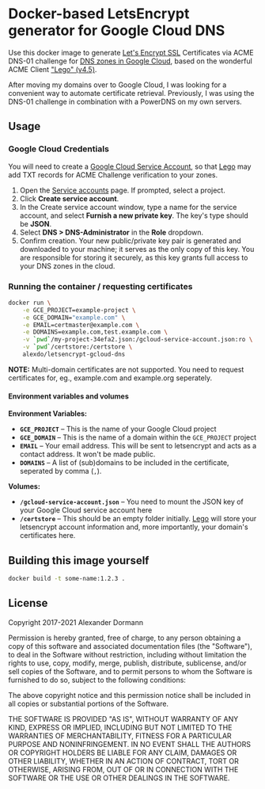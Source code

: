 # Docker-based LetsEncrypt generator for Google Cloud DNS

Use this docker image to generate [Let's Encrypt SSL](https://letsencrypt.org/) Certificates via ACME DNS-01 challenge for [DNS zones in Google Cloud](https://cloud.google.com/dns/), based on the wonderful ACME Client ["Lego" (v4.5)](https://github.com/go-acme/lego).

After moving my domains over to Google Cloud, I was looking for a convenient way to automate certificate retrieval. Previously, I was using the DNS-01 challenge in combination with a PowerDNS on my own servers.

## Usage

### Google Cloud Credentials
You will need to create a [Google Cloud Service Account](https://developers.google.com/identity/protocols/OAuth2ServiceAccount#creatinganaccount), so that [Lego](https://github.com/go-acme/lego) may add TXT records for ACME Challenge verification to your zones. 

1. Open the [Service accounts](https://console.developers.google.com/iam-admin/serviceaccounts) page. If prompted, select a project.
2. Click **Create service account**.
3. In the Create service account window, type a name for the service account, and select **Furnish a new private key**. The key's type should be **JSON**.
4. Select **DNS > DNS-Administrator** in the **Role** dropdown.
5. Confirm creation. Your new public/private key pair is generated and downloaded to your machine; it serves as the only copy of this key. You are responsible for storing it securely, as this key grants full access to your DNS zones in the cloud.

### Running the container / requesting certificates

```sh
docker run \
    -e GCE_PROJECT=example-project \
    -e GCE_DOMAIN="example.com" \
    -e EMAIL=certmaster@example.com \
    -e DOMAINS=example.com,test.example.com \
    -v `pwd`/my-project-34efa2.json:/gcloud-service-account.json:ro \
    -v `pwd`/certstore:/certstore \
    alexdo/letsencrypt-gcloud-dns
```

**NOTE:** Multi-domain certificates are not supported. You need to request certificates for, eg., example.com and example.org seperately.

#### Environment variables and volumes

**Environment Variables:**  
* **`GCE_PROJECT`** – This is the name of your Google Cloud project
* **`GCE_DOMAIN`** – This is the name of a domain within the `GCE_PROJECT` project
* **`EMAIL`** – Your email address. This will be sent to letsencrypt and acts as a contact address. It won't be made public.
* **`DOMAINS`** – A list of (sub)domains to be included in the certificate, seperated by comma (`,`).

**Volumes:**  
* **`/gcloud-service-account.json`** – You need to mount the JSON key of your Google Cloud service account here
* **`/certstore`** – This should be an empty folder initially. [Lego](https://github.com/go-acme/lego) will store your letsencrypt account information and, more importantly, your domain's certificates here.


## Building this image yourself

```sh
docker build -t some-name:1.2.3 .
```


## License

Copyright 2017-2021 Alexander Dormann

Permission is hereby granted, free of charge, to any person obtaining a copy of this software and associated documentation files (the "Software"), to deal in the Software without restriction, including without limitation the rights to use, copy, modify, merge, publish, distribute, sublicense, and/or sell copies of the Software, and to permit persons to whom the Software is furnished to do so, subject to the following conditions:

The above copyright notice and this permission notice shall be included in all copies or substantial portions of the Software.

THE SOFTWARE IS PROVIDED "AS IS", WITHOUT WARRANTY OF ANY KIND, EXPRESS OR IMPLIED, INCLUDING BUT NOT LIMITED TO THE WARRANTIES OF MERCHANTABILITY, FITNESS FOR A PARTICULAR PURPOSE AND NONINFRINGEMENT. IN NO EVENT SHALL THE AUTHORS OR COPYRIGHT HOLDERS BE LIABLE FOR ANY CLAIM, DAMAGES OR OTHER LIABILITY, WHETHER IN AN ACTION OF CONTRACT, TORT OR OTHERWISE, ARISING FROM, OUT OF OR IN CONNECTION WITH THE SOFTWARE OR THE USE OR OTHER DEALINGS IN THE SOFTWARE.
